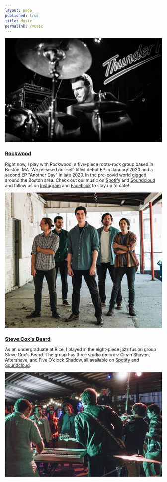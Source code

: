 ```yaml
---
layout: page
published: true
title: Music
permalink: /music
---
```


![drums1](/images/drums1.jpg)

### [Rockwood](https://www.rockwoodtheband.com)
Right now, I play with Rockwood, a five-piece roots-rock group based in Boston, MA. We released our self-titled debut EP in January 2020 and a second EP "Another Day" in late 2020. In the pre-covid world gigged around the Boston area. Check out our music on [Spotify](https://open.spotify.com/artist/24mfBSKbHHz9RwrWZupJGC) and [Soundcloud](https://www.soundcloud.com/rockwoodtheband/) and follow us on [Instagram](https://www.instagram.com/rockwoodtheband/) and [Facebook](https://www.facebook.com/rockwoodtheband/) to stay up to date!

![rockwood](/images/rw1.jpg)

### [Steve Cox's Beard](https://soundcloud.com/stevecoxsbeard)
As an undergraduate at Rice, I played in the eight-piece jazz fusion group Steve Cox's Beard. The group has three studio records: Clean Shaven, Aftershave, and Five O'clock Shadow, all available on [Spotify](https://open.spotify.com/artist/35ICIVtb8HVfaIOvZ6uStL) and  [Soundcloud](https://www.soundcloud.com/stevecoxsbeard/).

![scb](/images/scb1.jpg)

